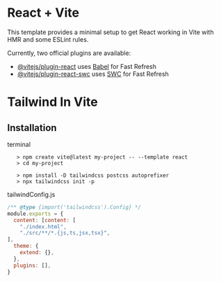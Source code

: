 # React + Vite

This template provides a minimal setup to get React working in Vite with HMR and some ESLint rules.

Currently, two official plugins are available:

- [@vitejs/plugin-react](https://github.com/vitejs/vite-plugin-react/blob/main/packages/plugin-react/README.md) uses [Babel](https://babeljs.io/) for Fast Refresh
- [@vitejs/plugin-react-swc](https://github.com/vitejs/vite-plugin-react-swc) uses [SWC](https://swc.rs/) for Fast Refresh

# Tailwind In Vite

## Installation
terminal

``` 
   > npm create vite@latest my-project -- --template react
   > cd my-project

   > npm install -D tailwindcss postcss autoprefixer
   > npx tailwindcss init -p
```
tailwindConfig.js
``` javascript
/** @type {import('tailwindcss').Config} */
module.exports = {
  content: [content: [
    "./index.html",
    "./src/**/*.{js,ts,jsx,tsx}",
],
  theme: {
    extend: {},
  },
  plugins: [],
}
```